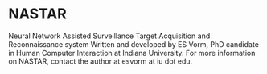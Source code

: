 # NASTAR
Neural Network Assisted Surveillance Target Acquisition and Reconnaissance system
Written and developed by ES Vorm, PhD candidate in Human Computer Interaction at Indiana University.
For more information on NASTAR, contact the author at esvorm at iu dot edu.


